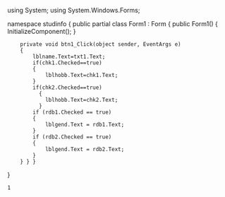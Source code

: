using System;
using System.Windows.Forms;

namespace studinfo
{
    public partial class Form1 : Form
    {
        public Form1()
        {
            InitializeComponent();
        }

        private void btn1_Click(object sender, EventArgs e)
        {
            lblname.Text=txt1.Text;
            if(chk1.Checked==true)
            {
                lblhobb.Text=chk1.Text;
            }
            if(chk2.Checked==true)
              {
                lblhobb.Text=chk2.Text;
              }
            if (rdb1.Checked == true)
            {
                lblgend.Text = rdb1.Text;
            }
            if (rdb2.Checked == true)
            {
                lblgend.Text = rdb2.Text;
            }    
        } } } 
}   

    1

